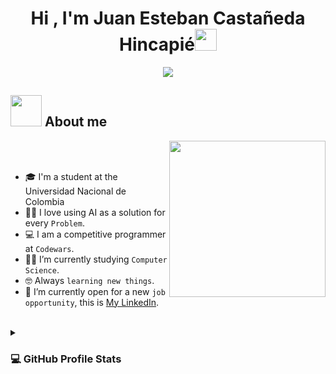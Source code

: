 <h1 align="center"><b>Hi , I'm Juan Esteban Castañeda Hincapié</b><img src="https://media.giphy.com/media/hvRJCLFzcasrR4ia7z/giphy.gif" width="35"></h1>
<p align="center">
  <a href="https://github.com/DenverCoder1/readme-typing-svg"><img src="https://readme-typing-svg.herokuapp.com?font=Time+New+Roman&color=%23C8BE25&size=25&center=true&vCenter=true&width=600&height=100&lines=Computer+Science+Student;learning+new+things;Python+lover"></a>
</p>

## <picture><img src = "https://github.com/7oSkaaa/7oSkaaa/blob/main/Images/about_me.gif?raw=true" width = 50px></picture> About me

<picture> <img align="right" src="https://github.com/7oSkaaa/7oSkaaa/blob/main/Images/Right_Side.gif?raw=true" width = 250px></picture>

<br><br>

- :mortar_board: I'm a student at the Universidad Nacional de Colombia
- :technologist: I love using AI as a solution for every `Problem`.
- :computer: I am a competitive programmer at `Codewars`.
- :student: I’m currently studying `Computer Science`.
- :nerd_face: Always `learning new things`.
- :thinking: I’m currently open for a new `job opportunity`, this is [My LinkedIn](https://www.linkedin.com/in/juan-esteban-castañeda-hincapié-20306125a/).
<br>
<details><summary><h3>💻 GitHub Profile Stats</h3></summary>
<p align="center">
    <a href="https://github.com/anuraghazra/github-readme-stats">
	    <img alt="K4ztark's Github Stats" src="https://github-readme-stats.vercel.app/api?username=K4ztark&show_icons=true&count_private=true&locale=en&theme=tokyonight&layout=compact" height="230px"/></a>
	  <img src="https://github-readme-stats.vercel.app/api/top-langs?username=K4ztark&langs_count=10&show_icons=true&locale=en&theme=tokyonight" alt="K4ztark" height="230px"/>
<br/>

  <b>Note:</b> Top languages is only a metric of the languages my public code consists of and doesn't reflect experience or skill level.
  </p>
</details>
